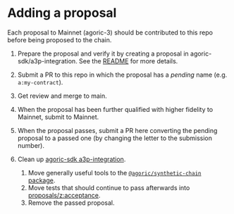 # Adding a proposal

Each proposal to Mainnet (agoric-3) should be contributed to this repo before being proposed to the chain.

1. Prepare the proposal and verify it by creating a proposal in
   agoric-sdk/a3p-integration. See the
   [README](https://github.com/Agoric/agoric-sdk/blob/master/a3p-integration/README.md) for more details.

2. Submit a PR to this repo in which the proposal has a _pending_ name (e.g. `a:my-contract`).

3. Get review and merge to main.

4. When the proposal has been further qualified with higher fidelity to Mainnet, submit to Mainnet.

5. When the proposal passes, submit a PR here converting the pending proposal to a passed one (by
   changing the letter to the submission number).

6. Clean up [agoric-sdk a3p-integration](https://github.com/Agoric/agoric-sdk/tree/master/a3p-integration).
   1. Move generally useful tools to the [`@agoric/synthetic-chain` package](https://github.com/Agoric/agoric-3-proposals/tree/main/packages/synthetic-chain).
   2. Move tests that should continue to pass afterwards into [proposals/z:acceptance](https://github.com/Agoric/agoric-sdk/tree/master/a3p-integration/proposals/z%3Aacceptance).
   3. Remove the passed proposal.

